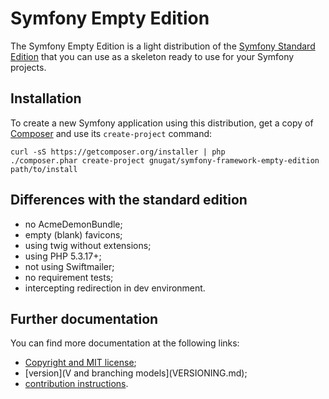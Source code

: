 # Symfony Empty Edition

The Symfony Empty Edition is a light distribution of the
[Symfony Standard Edition](https://github.com/symfony/symfony-standard)
that you can use as a skeleton ready to use for your Symfony projects.

## Installation

To create a new Symfony application using this distribution, get a copy of
[Composer](http://getcomposer.org/) and  use its `create-project` command:

    curl -sS https://getcomposer.org/installer | php
    ./composer.phar create-project gnugat/symfony-framework-empty-edition path/to/install

## Differences with the standard edition

* no AcmeDemonBundle;
* empty (blank) favicons;
* using twig without extensions;
* using PHP 5.3.17+;
* not using Swiftmailer;
* no requirement tests;
* intercepting redirection in dev environment.

## Further documentation

You can find more documentation at the following links:

* [Copyright and MIT license](LICENSE.md);
* [version](V and branching models](VERSIONING.md);
* [contribution instructions](CONTRIBUTING.md).
